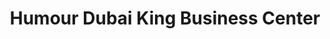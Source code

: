 ---
title: "Humour Dubai King Business Center"
url: /ganta/humour-dubai-king-business-center/
shop: Elektronik
---